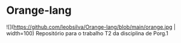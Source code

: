 # Orange-lang
![](https://github.com/leobsilva/Orange-lang/blob/main/orange.jpg | width=100)
Repositório para o trabalho T2 da disciplina de Porg.1
